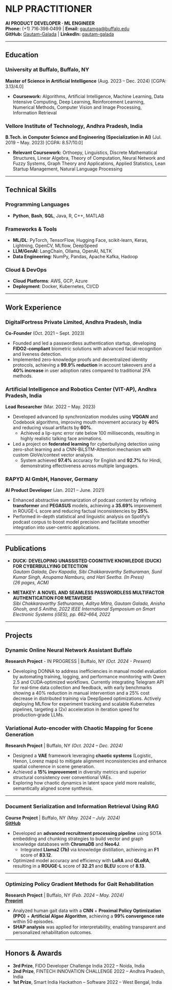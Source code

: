 # NLP PRACTITIONER 
**AI PRODUCT DEVELOPER · ML ENGINEER**  
**Phone:** (+1) 716‑398‑0499 | **Email:** [gautamga@buffalo.edu](mailto:gautamgalada1105@gmail.com)  
**GitHub:** [Gautam-Galada](https://github.com/Gautam-Galada) | **LinkedIn:** [gautam-galada](https://www.linkedin.com/in/gautam-galada)

---

## Education

### University at Buffalo, Buffalo, NY
**Master of Science in Artificial Intelligence** (Aug. 2023 – Dec. 2024) [CGPA: 3.13/4.0]
- **Coursework:** Algorithms, Artificial Intelligence, Machine Learning, Data Intensive Computing, Deep Learning, Reinforcement Learning, Numerical Methods, Computer Vision and Image Processing, Information Retrieval

### Vellore Institute of Technology, Andhra Pradesh, India
**B.Tech. in Computer Science and Engineering (Specialization in AI)** (Jul. 2019 – May. 2023) [CGPA: 8.57/10.0]  
- **Relevant Coursework:** Orthoepy, Linguistics, Discrete Mathematical Structures, Linear Algebra, Theory of Computation, Neural Network and Fuzzy Systems, Graph Theory and Applications, Applied Statistics, Lean Startup Management, Natural Language Processing

---

## Technical Skills

### **Programming Languages**  
- **Python**, **Bash**, **SQL**, Java, R, C++, MATLAB  

### **Frameworks & Tools**  
- **ML/DL**: PyTorch, TensorFlow, Hugging Face, scikit-learn, Keras, Lightning, OpenCV, MLflow, DeepSpeed  
- **LLM/GenAI**: LangChain, Ollama, OpenAI, NLTK  
- **Data Engineering**: NumPy, Pandas, Apache Kafka, Hadoop  

### **Cloud & DevOps**  
- **Cloud Platforms**: AWS, GCP, Azure  
- **Deployment**: Docker, Kubernetes, CI/CD  

---

## Work Experience

### DigitalFortress Private Limited, Andhra Pradesh, India 
**Co-Founder** (Oct. 2021 – Sept. 2023)  
- Founded and led a passwordless authentication startup, developing **FIDO2-compliant** biometric solutions with advanced facial recognition and liveness detection.  
- Implemented zero-knowledge proofs and decentralized identity protocols, achieving a **99.9% reduction** in account takeovers and a **40% increase** in user adoption rates compared to traditional 2FA methods.

### Artificial Intelligence and Robotics Center (VIT-AP), Andhra Pradesh, India
**Lead Researcher** (Mar. 2022 – May. 2023)  
- Developed advanced lip synchronization modules using **VQGAN** and Codebook algorithms, improving mouth movement accuracy by **40%** and reducing visual artifacts by **60%**.  
  - Achieved a lip-sync error rate below 100 milliseconds, resulting in highly realistic talking face animations.  
- Led a project on **federated learning** for cyberbullying detection using zero-shot learning and a CNN-BiLSTM-Attention mechanism with custom GloVe/context vector analysis.  
  - System achieved **97.4%** accuracy for English and **92.7%** for Hindi, demonstrating effectiveness across multiple languages.

### RAPYD AI GmbH, Hanover, Germany
**AI Product Developer** (Jan. 2021 – June. 2021)  
- Enhanced abstractive summarization of podcast content by refining **transformer** and **PEGASUS** models, achieving a **35.69%** improvement in ROUGE-L score and reducing factual inconsistencies by **25%**.  
- Performed in-depth statistical and linguistic analysis on Spotify’s podcast corpus to boost model precision and facilitate smoother integration into user-centric applications.

---

## Publications

- **DUCK: DEVELOPING UNASSISTED COGNITIVE KNOWLEDGE (DUCK) FOR CYBERBULLYING DETECTION**  
  *Gautam Galada, Dev Kapadia, Sibi Chakkaravarthy Sethuraman, Sunil Kumar Singh, Anupama Namburu, and Hari Seetha. (In Press)*  
  *(26 pages, ACM)*

- **METAKEY: A NOVEL AND SEAMLESS PASSWORDLESS MULTIFACTOR AUTHENTICATION FOR METAVERSE**  
  *Sibi Chakkaravarthy Sethuraman, Aditya Mitra, Gautam Galada, Anisha Ghosh, and S Anitha, 2022 IEEE International Symposium on Smart Electronic Systems (iSES), pp. 662–664, 2022*

---

## Projects

### Dynamic Online Neural Network Assistant Buffalo
**Research Project** - IN PROGRESS | Buffalo, NY _(Oct. 2024 - Present)_
-  Developing DONNA to address inefficiencies in manual model evaluation by automating training, logging, and performance monitoring with Qwen 2.5 and CUDA‑optimized workflows. Currently integrating Telegram API for real‑time data collection and feedback, with early benchmarks showing a 40% reduction in manual intervention and a 25% cost decrease in distributed training via DeepSpeed optimizations. Actively deploying MLflow for experiment tracking and scalable Kubernetes pipelines, targeting a (2x) acceleration in iteration speed for production‑grade LLMs.

### Variational Auto-encoder with Chaotic Mapping for Scene Generation  
**Research Project** | Buffalo, NY _(Oct. 2024 – Dec. 2024)_  
- Designed a **VAE** framework leveraging **chaotic systems** (Logistic, Henon, Lorenz maps) to mitigate alignment inconsistencies and enhance spatial coherence in scene generation.  
- Achieved a **15% improvement** in diversity metrics and superior structural consistency over conventional VAEs.  
- Exploring how chaotic dynamics in latent space yield more realistic, semantically aligned scene synthesis.

---

### Document Serialization and Information Retrieval Using RAG  
**Course Project** | Buffalo, NY _(May. 2024 – July. 2024)_  
[**GitHub**](https://github.com/Gautam-Galada/RAGFusion)  
- Developed an **advanced recruitment processing pipeline** using SOTA embedding and chunking strategies to build vector and graph knowledge databases with **ChromaDB** and **Neo4J**.  
  - Integrated **Llama2 (7b)** via knowledge distillation, achieving an **F1** score of **83.12**.  
- Optimized model accuracy and efficiency with **LoRA** and **QLoRA**, resulting in a **ROUGE-L** score of **32.21** and **BLEU** score of **8.13**.

---

### Optimizing Policy Gradient Methods for Gait Rehabilitation  
**Research Project** | Buffalo, NY _(Feb. 2024 – May. 2024)_  
[**Preprint**](http://dx.doi.org/10.13140/RG.2.2.25370.04807/1)  
- Analyzed human gait data with a **CNN** + **Proximal Policy Optimization (PPO)** + **Artificial Algae Algorithm**, achieving a **99% convergence rate** within 50 episodes.  
- **SHAP analysis** was applied for interpretability, enabling transparent and personalized rehabilitation outcomes.

---

## Honors & Awards

- **3rd Prize**, FIDO Developer Challenge India 2022 – Noida, India  
- **2nd Prize**, FINTECH INNOVATION CHALLENGE 2022 – Andhra Pradesh, India  
- **1st Prize**, Smart India Hackathon – Software 2022 – West Bengal, India
